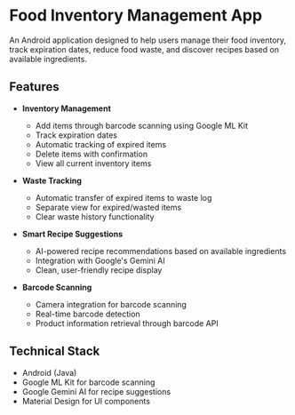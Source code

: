 # Food Inventory Management App

An Android application designed to help users manage their food inventory, track expiration dates, reduce food waste, and discover recipes based on available ingredients.

## Features

- **Inventory Management**
  - Add items through barcode scanning using Google ML Kit
  - Track expiration dates
  - Automatic tracking of expired items
  - Delete items with confirmation
  - View all current inventory items

- **Waste Tracking**
  - Automatic transfer of expired items to waste log
  - Separate view for expired/wasted items
  - Clear waste history functionality

- **Smart Recipe Suggestions**
  - AI-powered recipe recommendations based on available ingredients
  - Integration with Google's Gemini AI
  - Clean, user-friendly recipe display

- **Barcode Scanning**
  - Camera integration for barcode scanning
  - Real-time barcode detection
  - Product information retrieval through barcode API

## Technical Stack

- Android (Java)
- Google ML Kit for barcode scanning
- Google Gemini AI for recipe suggestions
- Material Design for UI components

